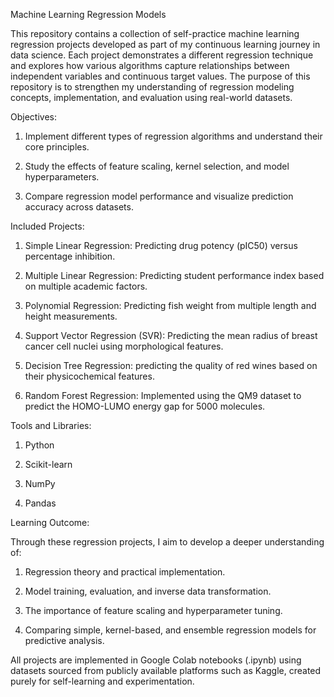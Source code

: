 Machine Learning Regression Models

This repository contains a collection of self-practice machine learning regression projects developed as part of my continuous learning journey in data science. Each project demonstrates a different regression technique and explores how various algorithms capture relationships between independent variables and continuous target values. The purpose of this repository is to strengthen my understanding of regression modeling concepts, implementation, and evaluation using real-world datasets.

Objectives:

1. Implement different types of regression algorithms and understand their core principles.



2. Study the effects of feature scaling, kernel selection, and model hyperparameters.



3. Compare regression model performance and visualize prediction accuracy across datasets.



Included Projects:

1. Simple Linear Regression: Predicting drug potency (pIC50) versus percentage inhibition.


2. Multiple Linear Regression: Predicting student performance index based on multiple academic factors.


3. Polynomial Regression: Predicting fish weight from multiple length and height measurements.


4. Support Vector Regression (SVR): Predicting the mean radius of breast cancer cell nuclei using morphological features.


5. Decision Tree Regression: predicting the quality of red wines based on their physicochemical features.


6. Random Forest Regression: Implemented using the QM9 dataset to predict the HOMO-LUMO energy gap for 5000 molecules.



Tools and Libraries: 

1. Python

2. Scikit-learn

3. NumPy

4. Pandas



Learning Outcome:

Through these regression projects, I aim to develop a deeper understanding of:

1. Regression theory and practical implementation.

2. Model training, evaluation, and inverse data transformation.

3. The importance of feature scaling and hyperparameter tuning.

4. Comparing simple, kernel-based, and ensemble regression models for predictive analysis.


All projects are implemented in Google Colab notebooks (.ipynb) using datasets sourced from publicly available platforms such as Kaggle, created purely for self-learning and experimentation.

